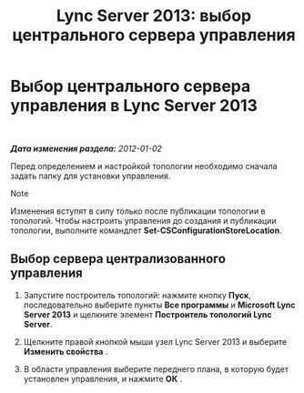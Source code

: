 ﻿---
title: 'Lync Server 2013: выбор центрального сервера управления'
TOCTitle: Выбор центрального сервера управления
ms:assetid: 1ca6b7d0-125c-4727-aac4-2d683d23394d
ms:mtpsurl: https://technet.microsoft.com/ru-ru/library/JJ204726(v=OCS.15)
ms:contentKeyID: 49309123
ms.date: 05/19/2016
mtps_version: v=OCS.15
ms.translationtype: HT
---

# Выбор центрального сервера управления в Lync Server 2013

 

_**Дата изменения раздела:** 2012-01-02_

Перед определением и настройкой топологии необходимо сначала задать папку для установки управления.

> [!note]  
> Изменения вступят в силу только после публикации топологии в топологий. Чтобы настроить управления до создания и публикации топологии, выполните командлет <strong>Set-CSConfigurationStoreLocation</strong>.

## Выбор сервера централизованного управления

1.  Запустите построитель топологий: нажмите кнопку **Пуск**, последовательно выберите пункты **Все программы** и **Microsoft Lync Server 2013** и щелкните элемент **Построитель топологий Lync Server**.

2.  Щелкните правой кнопкой мыши узел Lync Server 2013 и выберите **Изменить свойства** .

3.  В области управления выберите переднего плана, в которую будет установлен управления, и нажмите **ОК** .

